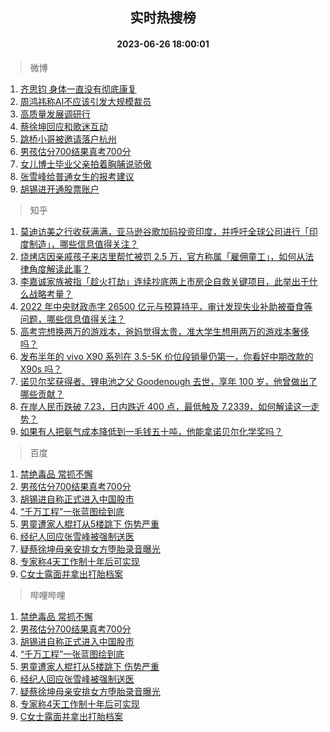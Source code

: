<div align="center"><h2>实时热搜榜</h2><h4>2023-06-26 18:00:01</h4></div>

> 微博  

1. [齐思钧 身体一直没有彻底康复](https://s.weibo.com/weibo?q=%E9%BD%90%E6%80%9D%E9%92%A7%20%E8%BA%AB%E4%BD%93%E4%B8%80%E7%9B%B4%E6%B2%A1%E6%9C%89%E5%BD%BB%E5%BA%95%E5%BA%B7%E5%A4%8D&t=31&band_rank=1&Refer=top)<br />
2. [周鸿祎称AI不应该引发大规模裁员](https://s.weibo.com/weibo?q=%23%E5%91%A8%E9%B8%BF%E7%A5%8E%E7%A7%B0AI%E4%B8%8D%E5%BA%94%E8%AF%A5%E5%BC%95%E5%8F%91%E5%A4%A7%E8%A7%84%E6%A8%A1%E8%A3%81%E5%91%98%23&t=31&band_rank=2&Refer=top)<br />
3. [高质量发展调研行](https://s.weibo.com/weibo?q=%23%E9%AB%98%E8%B4%A8%E9%87%8F%E5%8F%91%E5%B1%95%E8%B0%83%E7%A0%94%E8%A1%8C%23&t=31&band_rank=3&Refer=top)<br />
4. [蔡徐坤回应和歌迷互动](https://s.weibo.com/weibo?q=%23%E8%94%A1%E5%BE%90%E5%9D%A4%E5%9B%9E%E5%BA%94%E5%92%8C%E6%AD%8C%E8%BF%B7%E4%BA%92%E5%8A%A8%23&t=31&band_rank=4&Refer=top)<br />
5. [跳桥小哥被邀请落户杭州](https://s.weibo.com/weibo?q=%23%E8%B7%B3%E6%A1%A5%E5%B0%8F%E5%93%A5%E8%A2%AB%E9%82%80%E8%AF%B7%E8%90%BD%E6%88%B7%E6%9D%AD%E5%B7%9E%23&t=31&band_rank=5&Refer=top)<br />
6. [男孩估分700结果真考700分](https://s.weibo.com/weibo?q=%23%E7%94%B7%E5%AD%A9%E4%BC%B0%E5%88%86700%E7%BB%93%E6%9E%9C%E7%9C%9F%E8%80%83700%E5%88%86%23&t=31&band_rank=6&Refer=top)<br />
7. [女儿博士毕业父亲拍着胸脯说骄傲](https://s.weibo.com/weibo?q=%23%E5%A5%B3%E5%84%BF%E5%8D%9A%E5%A3%AB%E6%AF%95%E4%B8%9A%E7%88%B6%E4%BA%B2%E6%8B%8D%E7%9D%80%E8%83%B8%E8%84%AF%E8%AF%B4%E9%AA%84%E5%82%B2%23&t=31&band_rank=7&Refer=top)<br />
8. [张雪峰给普通女生的报考建议](https://s.weibo.com/weibo?q=%E5%BC%A0%E9%9B%AA%E5%B3%B0%E7%BB%99%E6%99%AE%E9%80%9A%E5%A5%B3%E7%94%9F%E7%9A%84%E6%8A%A5%E8%80%83%E5%BB%BA%E8%AE%AE&t=31&band_rank=8&Refer=top)<br />
9. [胡锡进开通股票账户](https://s.weibo.com/weibo?q=%23%E8%83%A1%E9%94%A1%E8%BF%9B%E5%BC%80%E9%80%9A%E8%82%A1%E7%A5%A8%E8%B4%A6%E6%88%B7%23&t=31&band_rank=9&Refer=top)<br />

> 知乎  

1. [莫迪访美之行收获满满，亚马逊谷歌加码投资印度，并呼吁全球公司进行「印度制造」，哪些信息值得关注？](https://www.zhihu.com/question/608567391)<br />
2. [烧烤店因亲戚孩子来店里帮忙被罚 2.5 万，官方称属「雇佣童工」，如何从法律角度解读此事？](https://www.zhihu.com/question/608695467)<br />
3. [李嘉诚家族被指「趁火打劫」连续抄底两上市房企自救关键项目，此举出于什么战略考量？](https://www.zhihu.com/question/608665319)<br />
4. [2022 年中央财政赤字 26500 亿元与预算持平，审计发现失业补助被蚕食等问题，哪些信息值得关注？](https://www.zhihu.com/question/608671302)<br />
5. [高考完想换两万的游戏本，爸妈觉得太贵，准大学生想用两万的游戏本奢侈吗？](https://www.zhihu.com/question/606787090)<br />
6. [发布半年的 vivo X90 系列在 3.5-5K 价位段销量仍第一，你看好中期改款的 X90s 吗？](https://www.zhihu.com/question/608663958)<br />
7. [诺贝尔奖获得者、锂电池之父 Goodenough 去世，享年 100 岁，他曾做出了哪些贡献？](https://www.zhihu.com/question/608703568)<br />
8. [在岸人民币跌破 7.23，日内跌近 400 点，最低触及 7.2339，如何解读这一走势？](https://www.zhihu.com/question/608737327)<br />
9. [如果有人把氨气成本降低到一毛钱五十吨，他能拿诺贝尔化学奖吗？](https://www.zhihu.com/question/606420864)<br />

> 百度  

1. [禁绝毒品 常抓不懈](https://www.baidu.com/s?wd=%E7%A6%81%E7%BB%9D%E6%AF%92%E5%93%81+%E5%B8%B8%E6%8A%93%E4%B8%8D%E6%87%88&sa=fyb_news&rsv_dl=fyb_news)<br />
2. [男孩估分700结果真考700分](https://www.baidu.com/s?wd=%E7%94%B7%E5%AD%A9%E4%BC%B0%E5%88%86700%E7%BB%93%E6%9E%9C%E7%9C%9F%E8%80%83700%E5%88%86&sa=fyb_news&rsv_dl=fyb_news)<br />
3. [胡锡进自称正式进入中国股市](https://www.baidu.com/s?wd=%E8%83%A1%E9%94%A1%E8%BF%9B%E8%87%AA%E7%A7%B0%E6%AD%A3%E5%BC%8F%E8%BF%9B%E5%85%A5%E4%B8%AD%E5%9B%BD%E8%82%A1%E5%B8%82&sa=fyb_news&rsv_dl=fyb_news)<br />
4. [“千万工程”一张蓝图绘到底](https://www.baidu.com/s?wd=%E2%80%9C%E5%8D%83%E4%B8%87%E5%B7%A5%E7%A8%8B%E2%80%9D%E4%B8%80%E5%BC%A0%E8%93%9D%E5%9B%BE%E7%BB%98%E5%88%B0%E5%BA%95&sa=fyb_news&rsv_dl=fyb_news)<br />
5. [男童遭家人棍打从5楼跳下 伤势严重](https://www.baidu.com/s?wd=%E7%94%B7%E7%AB%A5%E9%81%AD%E5%AE%B6%E4%BA%BA%E6%A3%8D%E6%89%93%E4%BB%8E5%E6%A5%BC%E8%B7%B3%E4%B8%8B+%E4%BC%A4%E5%8A%BF%E4%B8%A5%E9%87%8D&sa=fyb_news&rsv_dl=fyb_news)<br />
6. [经纪人回应张雪峰被强制送医](https://www.baidu.com/s?wd=%E7%BB%8F%E7%BA%AA%E4%BA%BA%E5%9B%9E%E5%BA%94%E5%BC%A0%E9%9B%AA%E5%B3%B0%E8%A2%AB%E5%BC%BA%E5%88%B6%E9%80%81%E5%8C%BB&sa=fyb_news&rsv_dl=fyb_news)<br />
7. [疑蔡徐坤母亲安排女方堕胎录音曝光](https://www.baidu.com/s?wd=%E7%96%91%E8%94%A1%E5%BE%90%E5%9D%A4%E6%AF%8D%E4%BA%B2%E5%AE%89%E6%8E%92%E5%A5%B3%E6%96%B9%E5%A0%95%E8%83%8E%E5%BD%95%E9%9F%B3%E6%9B%9D%E5%85%89&sa=fyb_news&rsv_dl=fyb_news)<br />
8. [专家称4天工作制十年后可实现](https://www.baidu.com/s?wd=%E4%B8%93%E5%AE%B6%E7%A7%B04%E5%A4%A9%E5%B7%A5%E4%BD%9C%E5%88%B6%E5%8D%81%E5%B9%B4%E5%90%8E%E5%8F%AF%E5%AE%9E%E7%8E%B0&sa=fyb_news&rsv_dl=fyb_news)<br />
9. [C女士露面并拿出打胎档案](https://www.baidu.com/s?wd=C%E5%A5%B3%E5%A3%AB%E9%9C%B2%E9%9D%A2%E5%B9%B6%E6%8B%BF%E5%87%BA%E6%89%93%E8%83%8E%E6%A1%A3%E6%A1%88&sa=fyb_news&rsv_dl=fyb_news)<br />

> 哔哩哔哩  

1. [禁绝毒品 常抓不懈](https://www.baidu.com/s?wd=%E7%A6%81%E7%BB%9D%E6%AF%92%E5%93%81+%E5%B8%B8%E6%8A%93%E4%B8%8D%E6%87%88&sa=fyb_news&rsv_dl=fyb_news)<br />
2. [男孩估分700结果真考700分](https://www.baidu.com/s?wd=%E7%94%B7%E5%AD%A9%E4%BC%B0%E5%88%86700%E7%BB%93%E6%9E%9C%E7%9C%9F%E8%80%83700%E5%88%86&sa=fyb_news&rsv_dl=fyb_news)<br />
3. [胡锡进自称正式进入中国股市](https://www.baidu.com/s?wd=%E8%83%A1%E9%94%A1%E8%BF%9B%E8%87%AA%E7%A7%B0%E6%AD%A3%E5%BC%8F%E8%BF%9B%E5%85%A5%E4%B8%AD%E5%9B%BD%E8%82%A1%E5%B8%82&sa=fyb_news&rsv_dl=fyb_news)<br />
4. [“千万工程”一张蓝图绘到底](https://www.baidu.com/s?wd=%E2%80%9C%E5%8D%83%E4%B8%87%E5%B7%A5%E7%A8%8B%E2%80%9D%E4%B8%80%E5%BC%A0%E8%93%9D%E5%9B%BE%E7%BB%98%E5%88%B0%E5%BA%95&sa=fyb_news&rsv_dl=fyb_news)<br />
5. [男童遭家人棍打从5楼跳下 伤势严重](https://www.baidu.com/s?wd=%E7%94%B7%E7%AB%A5%E9%81%AD%E5%AE%B6%E4%BA%BA%E6%A3%8D%E6%89%93%E4%BB%8E5%E6%A5%BC%E8%B7%B3%E4%B8%8B+%E4%BC%A4%E5%8A%BF%E4%B8%A5%E9%87%8D&sa=fyb_news&rsv_dl=fyb_news)<br />
6. [经纪人回应张雪峰被强制送医](https://www.baidu.com/s?wd=%E7%BB%8F%E7%BA%AA%E4%BA%BA%E5%9B%9E%E5%BA%94%E5%BC%A0%E9%9B%AA%E5%B3%B0%E8%A2%AB%E5%BC%BA%E5%88%B6%E9%80%81%E5%8C%BB&sa=fyb_news&rsv_dl=fyb_news)<br />
7. [疑蔡徐坤母亲安排女方堕胎录音曝光](https://www.baidu.com/s?wd=%E7%96%91%E8%94%A1%E5%BE%90%E5%9D%A4%E6%AF%8D%E4%BA%B2%E5%AE%89%E6%8E%92%E5%A5%B3%E6%96%B9%E5%A0%95%E8%83%8E%E5%BD%95%E9%9F%B3%E6%9B%9D%E5%85%89&sa=fyb_news&rsv_dl=fyb_news)<br />
8. [专家称4天工作制十年后可实现](https://www.baidu.com/s?wd=%E4%B8%93%E5%AE%B6%E7%A7%B04%E5%A4%A9%E5%B7%A5%E4%BD%9C%E5%88%B6%E5%8D%81%E5%B9%B4%E5%90%8E%E5%8F%AF%E5%AE%9E%E7%8E%B0&sa=fyb_news&rsv_dl=fyb_news)<br />
9. [C女士露面并拿出打胎档案](https://www.baidu.com/s?wd=C%E5%A5%B3%E5%A3%AB%E9%9C%B2%E9%9D%A2%E5%B9%B6%E6%8B%BF%E5%87%BA%E6%89%93%E8%83%8E%E6%A1%A3%E6%A1%88&sa=fyb_news&rsv_dl=fyb_news)<br />
